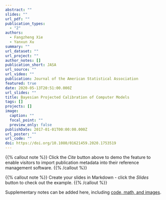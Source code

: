 ```yaml
---
abstract: ""
slides: ""
url_pdf: ""
publication_types:
  - "2"
authors:
  - Fangzheng Xie
  - Yanxun Xu
summary: ""
url_dataset: ""
url_project: ""
author_notes: []
publication_short: JASA
url_source: ""
url_video: ""
publication: Journal of the American Statistical Association
featured: true
date: 2020-05-13T20:51:00.000Z
url_slides: ""
title: Bayesian Projected Calibration of Computer Models
tags: []
projects: []
image:
  caption: ""
  focal_point: ""
  preview_only: false
publishDate: 2017-01-01T00:00:00.000Z
url_poster: ""
url_code: ""
doi: https://doi.org/10.1080/01621459.2020.1753519
---
```


{{% callout note %}}
Click the *Cite* button above to demo the feature to enable visitors to import publication metadata into their reference management software.
{{% /callout %}}

{{% callout note %}}
Create your slides in Markdown - click the *Slides* button to check out the example.
{{% /callout %}}

Supplementary notes can be added here, including [code, math, and images](https://wowchemy.com/docs/writing-markdown-latex/).
